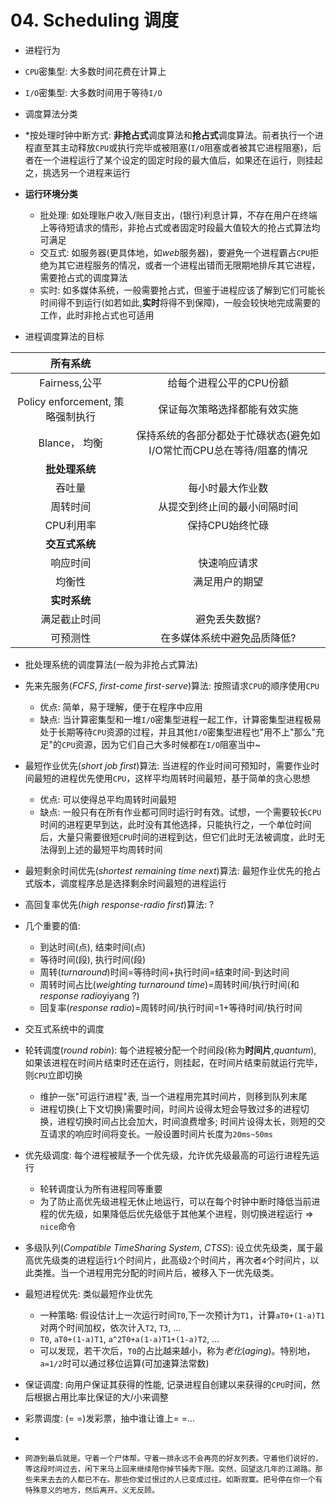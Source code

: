 # 04. Scheduling 调度

- 进程行为
 - `CPU`密集型: 大多数时间花费在计算上
 - `I/O`密集型: 大多数时间用于等待`I/O`

- 调度算法分类
 - \*按处理时钟中断方式: **非抢占式**调度算法和**抢占式**调度算法。前者执行一个进程直至其主动释放`CPU`或执行完毕或被阻塞(`I/O`阻塞或者被其它进程阻塞)，后者在一个进程运行了某个设定的固定时段的最大值后，如果还在运行，则挂起之，挑选另一个进程来运行
 - **运行环境分类**
 	- 批处理: 如处理账户收入/账目支出，(银行)利息计算，不存在用户在终端上等待短请求的情形，非抢占式或者固定时段最大值较大的抢占式算法均可满足
	- 交互式: 如服务器(更具体地，如*web*服务器)，要避免一个进程霸占`CPU`拒绝为其它进程服务的情况，或者一个进程出错而无限期地排斥其它进程，需要抢占式的调度算法
	- 实时: 如多媒体系统，一般需要抢占式，但鉴于进程应该了解到它们可能长时间得不到运行(如若如此,**实时**将得不到保障)，一般会较快地完成需要的工作，此时非抢占式也可适用
 - 进程调度算法的目标
 
 | **所有系统** |  |
 |:--------:|:-------------:|
 | Fairness,公平 | 给每个进程公平的CPU份额 |
 | Policy enforcement, 策略强制执行 | 保证每次策略选择都能有效实施 |
 | Blance， 均衡 | 保持系统的各部分都处于忙碌状态(避免如I/O常忙而CPU总在等待/阻塞的情况 |
 | **批处理系统** |  |
 | 吞吐量 | 每小时最大作业数 |
 | 周转时间 | 从提交到终止间的最小间隔时间 |
 | CPU利用率 | 保持CPU始终忙碌 |
 | **交互式系统** |  |
 | 响应时间 | 快速响应请求 |
 | 均衡性 | 满足用户的期望 |
 | **实时系统** |  |
 | 满足截止时间 | 避免丢失数据? |
 | 可预测性 | 在多媒体系统中避免品质降低? |

- 批处理系统的调度算法(一般为非抢占式算法)
 - 先来先服务(*FCFS*, *first-come first-serve*)算法: 按照请求`CPU`的顺序使用`CPU`
 	- 优点: 简单，易于理解，便于在程序中应用
	- 缺点: 当计算密集型和一堆`I/O`密集型进程一起工作，计算密集型进程极易处于长期等待`CPU`资源的过程，并且其他`I/O`密集型进程也"用不上"那么"充足"的`CPU`资源，因为它们自己大多时候都在`I/O`阻塞当中~
 - 最短作业优先(*short job first*)算法: 当进程的作业时间可预知时，需要作业时间最短的进程优先使用`CPU`，这样平均周转时间最短，基于简单的贪心思想
 	- 优点: 可以使得总平均周转时间最短
	- 缺点: 一般只有在所有作业都可同时运行时有效。试想，一个需要较长`CPU`时间的进程更早到达，此时没有其他选择，只能执行之，一个单位时间后，大量只需要很短`CPU`时间的进程到达，但它们此时无法被调度，此时无法得到上述的最短平均周转时间
 - 最短剩余时间优先(*shortest remaining time next*)算法: 最短作业优先的抢占式版本，调度程序总是选择剩余时间最短的进程运行
 - 高回复率优先(*high response-radio first*)算法: ?
 - 几个重要的值:
 	- 到达时间(点), 结束时间(点)
	- 等待时间(段), 执行时间(段)
	- 周转(*turnaround*)时间=等待时间+执行时间=结束时间-到达时间
	- 周转时间占比(*weighting turnaround time*)=周转时间/执行时间(和*response radio*yiyang ?)
	- 回复率(*response radio*)=周转时间/执行时间=1+等待时间/执行时间

- 交互式系统中的调度
 - 轮转调度(*round robin*): 每个进程被分配一个时间段(称为**时间片**,*quantum*), 如果该进程在时间片结束时还在运行，则挂起，在时间片结束前就运行完毕，则`CPU`立即切换
 	- 维护一张"可运行进程"表, 当一个进程用完其时间片，则移到队列末尾
	- 进程切换(上下文切换)需要时间，时间片设得太短会导致过多的进程切换，进程切换时间占比会加大，时间浪费增多; 时间片设得太长，则短的交互请求的响应时间将变长。一般设置时间片长度为`20ms~50ms`
 - 优先级调度: 每个进程被赋予一个优先级，允许优先级最高的可运行进程先运行
 	- 轮转调度认为所有进程同等重要
	- 为了防止高优先级进程无休止地运行，可以在每个时钟中断时降低当前进程的优先级，如果降低后优先级低于其他某个进程，则切换进程运行  =>  `nice`命令
 - 多级队列(*Compatible TimeSharing System*, *CTSS*): 设立优先级类，属于最高优先级类的进程运行`1`个时间片，此高级`2`个时间片，再次者`4`个时间片，以此类推。当一个进程用完分配的时间片后，被移入下一优先级类。
 - 最短进程优先: 类似最短作业优先
 	- 一种策略: 假设估计上一次运行时间`T0`,下一次预计为`T1`，计算`aT0+(1-a)T1`对两个时间加权，依次计入`T2`, `T3`, ...
 	- `T0`, `aT0+(1-a)T1`, `a^2T0+a(1-a)T1+(1-a)T2`, ...
 	- 可以发现，若干次后，`T0`的占比越来越小，称为*老化*(*aging*)。特别地，`a=1/2`时可以通过移位运算(可加速算法常数)
 - 保证调度: 向用户保证其获得的性能, 记录进程自创建以来获得的`CPU`时间，然后根据占用比率比保证的大/小来调整
 - 彩票调度: (= =)发彩票，抽中谁让谁上= =...

- 

- `网游到最后就是。守着一个尸体帮。守着一排永远不会再亮的好友列表。守着他们说好的，等这段时间过去，闲下来马上回来继续陪你掉节操秀下限。突然，回望这几年的江湖路。那些来来去去的人都已不在。那些你爱过恨过的人已变成过往。如斯寂寞。把号停在你一个有特殊意义的地方，然后离开。义无反顾。`
